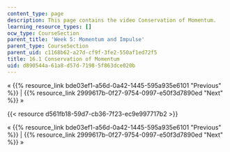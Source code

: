 ```yaml
---
content_type: page
description: This page contains the video Conservation of Momentum.
learning_resource_types: []
ocw_type: CourseSection
parent_title: 'Week 5: Momentum and Impulse'
parent_type: CourseSection
parent_uid: c1168b62-a27d-cf9f-3fe2-550af1ed72f5
title: 16.1 Conservation of Momentum
uid: d890544a-61a8-d57d-7198-5f863dce020b
---
```


« {{% resource_link bde03ef1-a56d-0a42-1445-595a935e6101 "Previous" %}} | {{% resource_link 2999617b-0f27-9754-0997-e50f3d7890ed "Next" %}} »

{{< resource d561fb18-59d7-cb36-7f23-ec9e997717b2 >}}

« {{% resource_link bde03ef1-a56d-0a42-1445-595a935e6101 "Previous" %}} | {{% resource_link 2999617b-0f27-9754-0997-e50f3d7890ed "Next" %}} »
